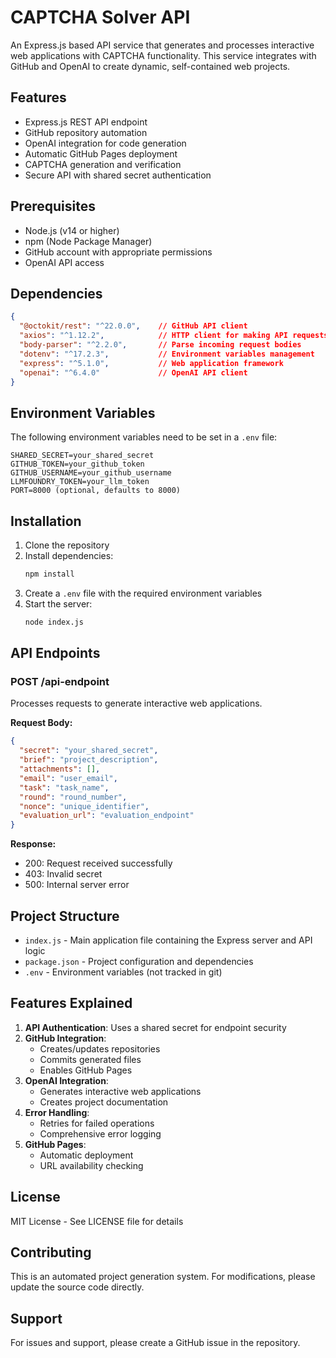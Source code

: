 # CAPTCHA Solver API

An Express.js based API service that generates and processes interactive web applications with CAPTCHA functionality. This service integrates with GitHub and OpenAI to create dynamic, self-contained web projects.

## Features

- Express.js REST API endpoint
- GitHub repository automation
- OpenAI integration for code generation
- Automatic GitHub Pages deployment
- CAPTCHA generation and verification
- Secure API with shared secret authentication

## Prerequisites

- Node.js (v14 or higher)
- npm (Node Package Manager)
- GitHub account with appropriate permissions
- OpenAI API access

## Dependencies

```json
{
  "@octokit/rest": "^22.0.0",    // GitHub API client
  "axios": "^1.12.2",            // HTTP client for making API requests
  "body-parser": "^2.2.0",       // Parse incoming request bodies
  "dotenv": "^17.2.3",           // Environment variables management
  "express": "^5.1.0",           // Web application framework
  "openai": "^6.4.0"             // OpenAI API client
}
```

## Environment Variables

The following environment variables need to be set in a `.env` file:

```
SHARED_SECRET=your_shared_secret
GITHUB_TOKEN=your_github_token
GITHUB_USERNAME=your_github_username
LLMFOUNDRY_TOKEN=your_llm_token
PORT=8000 (optional, defaults to 8000)
```

## Installation

1. Clone the repository
2. Install dependencies:
   ```bash
   npm install
   ```
3. Create a `.env` file with the required environment variables
4. Start the server:
   ```bash
   node index.js
   ```

## API Endpoints

### POST /api-endpoint

Processes requests to generate interactive web applications.

**Request Body:**
```json
{
  "secret": "your_shared_secret",
  "brief": "project_description",
  "attachments": [],
  "email": "user_email",
  "task": "task_name",
  "round": "round_number",
  "nonce": "unique_identifier",
  "evaluation_url": "evaluation_endpoint"
}
```

**Response:**
- 200: Request received successfully
- 403: Invalid secret
- 500: Internal server error

## Project Structure

- `index.js` - Main application file containing the Express server and API logic
- `package.json` - Project configuration and dependencies
- `.env` - Environment variables (not tracked in git)

## Features Explained

1. **API Authentication**: Uses a shared secret for endpoint security
2. **GitHub Integration**: 
   - Creates/updates repositories
   - Commits generated files
   - Enables GitHub Pages
3. **OpenAI Integration**:
   - Generates interactive web applications
   - Creates project documentation
4. **Error Handling**:
   - Retries for failed operations
   - Comprehensive error logging
5. **GitHub Pages**:
   - Automatic deployment
   - URL availability checking

## License

MIT License - See LICENSE file for details

## Contributing

This is an automated project generation system. For modifications, please update the source code directly.

## Support

For issues and support, please create a GitHub issue in the repository.